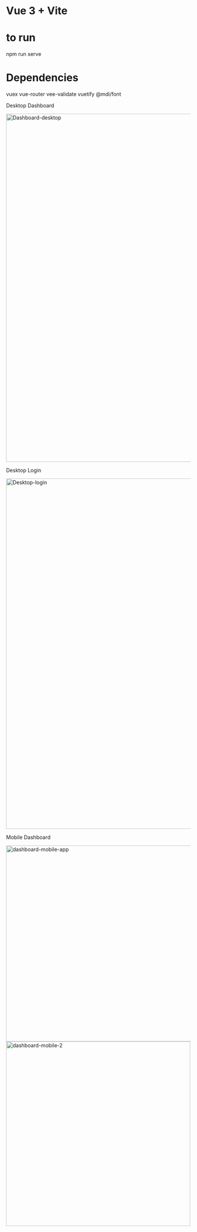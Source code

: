 # Vue 3 + Vite

# to run
npm run serve

# Dependencies
vuex
vue-router
vee-validate
vuetify
@mdi/font

Desktop Dashboard

<img width="947" alt="Dashboard-desktop" src="https://github.com/user-attachments/assets/98ee6115-549d-4992-888d-aaeeea4f7660" />

Desktop Login

<img width="953" alt="Desktop-login" src="https://github.com/user-attachments/assets/a263f9b3-bc4b-4a48-8def-576adfabb980" />

Mobile Dashboard


<img width="533" alt="dashboard-mobile-app" src="https://github.com/user-attachments/assets/62f52e0b-0c75-44b6-bd14-fceda062763d" />


<img width="502" alt="dashboard-mobile-2" src="https://github.com/user-attachments/assets/741f21e3-c326-410b-8b25-3b264128cf67" />

